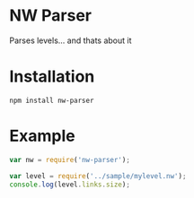 NW Parser
============
Parses levels... and thats about it

Installation
============
```shell
npm install nw-parser
```

Example
=======
```javascript
var nw = require('nw-parser');

var level = require('../sample/mylevel.nw');
console.log(level.links.size);
```